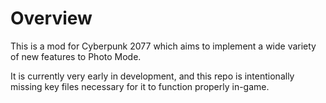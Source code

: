 <h1>Overview</h1>

<p>This is a mod for Cyberpunk 2077 which aims to implement a wide variety of new features to Photo Mode.</p>
<p>It is currently very early in development, and this repo is intentionally missing key files necessary for it to function properly in-game.</p>
